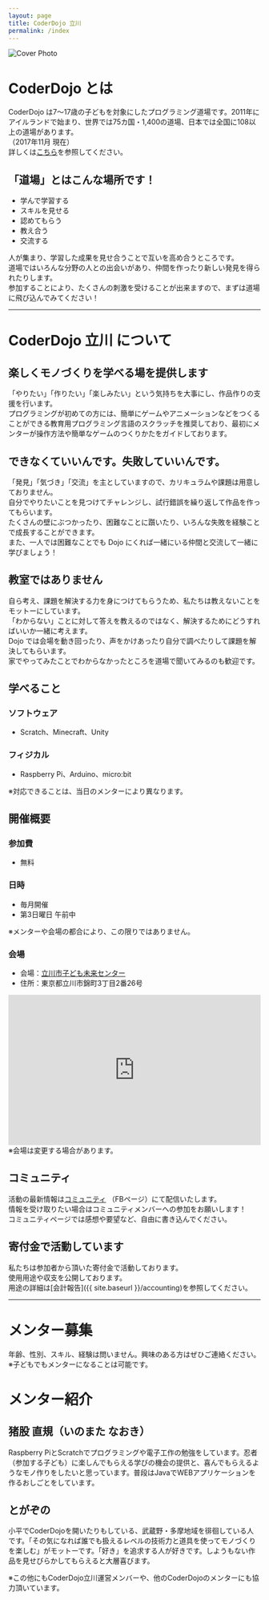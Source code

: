 ```yaml
---
layout: page
title: CoderDojo 立川
permalink: /index
---
```


![Cover Photo](https://drive.google.com/uc?export=view&id=1HIEbd8xY6Jt73y5RWtTnbgcnNKYXnBrk)

# CoderDojo とは
CoderDojo は7〜17歳の子どもを対象にしたプログラミング道場です。2011年にアイルランドで始まり、世界では75カ国・1,400の道場、日本では全国に108以上の道場があります。<br>
（2017年11月 現在）<br>
詳しくは[こちら](https://coderdojo.jp/)を参照してください。

## 「道場」とはこんな場所です！
* 学んで学習する
* スキルを見せる
* 認めてもらう
* 教え合う
* 交流する

人が集まり、学習した成果を見せ合うことで互いを高め合うところです。<br>
道場ではいろんな分野の人との出会いがあり、仲間を作ったり新しい発見を得られたりします。<br>
参加することにより、たくさんの刺激を受けることが出来ますので、まずは道場に飛び込んでみてください！

---

# CoderDojo 立川 について
## 楽しくモノづくりを学べる場を提供します
「やりたい」「作りたい」「楽しみたい」という気持ちを大事にし、作品作りの支援を行います。<br>
プログラミングが初めての方には、簡単にゲームやアニメーションなどをつくることができる教育用プログラミング言語のスクラッチを推奨しており、最初にメンターが操作方法や簡単なゲームのつくりかたをガイドしております。

## できなくていいんです。失敗していいんです。
「発見」「気づき」「交流」を主としていますので、カリキュラムや課題は用意しておりません。<br>
自分でやりたいことを見つけてチャレンジし、試行錯誤を繰り返して作品を作ってもらいます。<br>
たくさんの壁にぶつかったり、困難なことに躓いたり、いろんな失敗を経験ことで成長することができます。<br>
また、一人では困難なことでも Dojo にくれば一緒にいる仲間と交流して一緒に学びましょう！<br>

## 教室ではありません
自ら考え、課題を解決する力を身につけてもらうため、私たちは教えないことをモットーにしています。<br>
「わからない」ことに対して答えを教えるのではなく、解決するためにどうすればいいか一緒に考えます。<br>
Dojo では会場を動き回ったり、声をかけあったり自分で調べたりして課題を解決してもらいます。<br>
家でやってみたことでわからなかったところを道場で聞いてみるのも歓迎です。

## 学べること
### ソフトウェア
* Scratch、Minecraft、Unity

### フィジカル
* Raspberry Pi、Arduino、micro:bit
<!--
### アート（CG、映像、音楽など）
* GMP
* Inkscape
* blender
* MMD
* AviUtl
* FL Studio
* GarageBand
* アイロンビーズ
-->
※対応できることは、当日のメンターにより異なります。

## 開催概要
### 参加費
* 無料

### 日時
* 毎月開催
* 第3日曜日 午前中

※メンターや会場の都合により、この限りではありません。

### 会場
* 会場：[立川市子ども未来センター](http://t-mirai.com/)<br>
* 住所：東京都立川市錦町3丁目2番26号<br>

<iframe src="https://www.google.com/maps/embed?pb=!1m18!1m12!1m3!1d3240.307725086967!2d139.41739731472973!3d35.694044336877525!2m3!1f0!2f0!3f0!3m2!1i1024!2i768!4f13.1!3m3!1m2!1s0x6018e16242009271%3A0x247a9d16737df0de!2z56uL5bed5biC5a2Q44Gp44KC5pyq5p2l44K744Oz44K_44O8!5e0!3m2!1sja!2sjp!4v1509674748919" width="100%" height="300" frameborder="0" style="border:0" allowfullscreen></iframe><br>
※会場は変更する場合があります。

## コミュニティ
活動の最新情報は[コミュニティ](https://facebook.com/CoderDojoTachikawa) （FBページ）にて配信いたします。<br>
情報を受け取りたい場合はコミュニティメンバーへの参加をお願いします！<br>
コミュニティページでは感想や要望など、自由に書き込んでください。

## 寄付金で活動しています
私たちは参加者から頂いた寄付金で活動しております。<br>
使用用途や収支を公開しております。<br>
用途の詳細は[会計報告]({{ site.baseurl }}/accounting)を参照してください。

---

# メンター募集
年齢、性別、スキル、経験は問いません。興味のある方はぜひご連絡ください。<br>
※子どもでもメンターになることは可能です。

# メンター紹介
## 猪股 直規（いのまた なおき）
Raspberry PiとScratchでプログラミングや電子工作の勉強をしています。忍者（参加する子ども）に楽しんでもらえる学びの機会の提供と、喜んでもらえるようなモノ作りをしたいと思っています。普段はJavaでWEBアプリケーションを作るおしごとをしています。

## とがぞの
小平でCoderDojoを開いたりもしている、武蔵野・多摩地域を徘徊している人です。「その気になれば誰でも扱えるレベルの技術力と道具を使ってモノづくりを楽しむ」がモットーです。「好き」を追求する人が好きです。しようもない作品を見せびらかしてもらえると大層喜びます。

※この他にもCoderDojo立川運営メンバーや、他のCoderDojoのメンターにも協力頂いています。<br>
